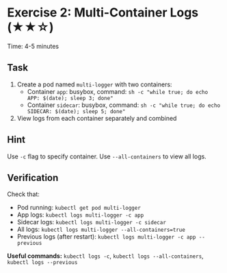 # Exercise 2: Multi-Container Logs (★★☆)

Time: 4-5 minutes

## Task

1. Create a pod named `multi-logger` with two containers:
   - Container `app`: busybox, command: `sh -c "while true; do echo APP: $(date); sleep 3; done"`
   - Container `sidecar`: busybox, command: `sh -c "while true; do echo SIDECAR: $(date); sleep 5; done"`
2. View logs from each container separately and combined

## Hint

Use `-c` flag to specify container. Use `--all-containers` to view all logs.

## Verification

Check that:

- Pod running: `kubectl get pod multi-logger`
- App logs: `kubectl logs multi-logger -c app`
- Sidecar logs: `kubectl logs multi-logger -c sidecar`
- All logs: `kubectl logs multi-logger --all-containers=true`
- Previous logs (after restart): `kubectl logs multi-logger -c app --previous`

**Useful commands:** `kubectl logs -c`, `kubectl logs --all-containers`, `kubectl logs --previous`
